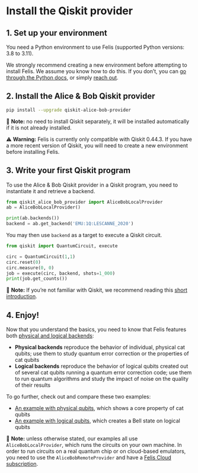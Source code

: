 # Install the Qiskit provider

## 1. Set up your environment

You need a Python environment to use Felis (supported Python versions: 3.8 to 3.11).

We strongly recommend creating a new environment before attempting to install Felis. We assume you know how to do this. If you don’t, you can [go through the Python docs](https://www.python.org/about/gettingstarted/), or simply [reach out](../contact_us.md).

## 2. Install the Alice & Bob Qiskit provider

```bash
pip install --upgrade qiskit-alice-bob-provider
```

📝 **Note:** no need to install Qiskit separately, it will be installed automatically if it is not already installed.

⚠️ **Warning:** Felis is currently only compatible with Qiskit 0.44.3. If you have a more recent version of Qiskit, you will need to create a new environment before installing Felis.


## 3. Write your first Qiskit program

To use the Alice & Bob Qiskit provider in a Qiskit program, you need to instantiate it and retrieve a backend.

```python
from qiskit_alice_bob_provider import AliceBobLocalProvider
ab = AliceBobLocalProvider()

print(ab.backends())
backend = ab.get_backend('EMU:1Q:LESCANNE_2020')
```

You may then use `backend` as a target to execute a Qiskit circuit.

```python
from qiskit import QuantumCircuit, execute

circ = QuantumCircuit(1,1)
circ.reset(0)
circ.measure(0, 0)
job = execute(circ, backend, shots=1_000)
print(job.get_counts())
```

📝 **Note:** If you’re not familiar with Qiskit, we recommend reading this [short introduction](https://docs.quantum.ibm.com/start/hello-world).

## 4. Enjoy!

Now that you understand the basics, you need to know that Felis features both [physical and logical backends](../backends/logical_physical.md):

- **Physical backends** reproduce the behavior of individual, physical cat qubits; use them to study quantum error correction or the properties of cat qubits
- **Logical backends** reproduce the behavior of logical qubits created out of several cat qubits running a quantum error correction code; use them to run quantum algorithms and study the impact of noise on the quality of their results

To go further, check out and compare these two examples:

- [An example with physical qubits](physical_example.md), which shows a core property of cat qubits
- [An example with logical qubits](logical_example.md), which creates a Bell state on logical qubits

📝 **Note:** unless otherwise stated, our examples all use `AliceBobLocalProvider`, which runs the circuits on your own machine. In order to run circuits on a real quantum chip or on cloud-based emulators, you need to use the `AliceBobRemoteProvider` and have a [Felis Cloud subscription](../felis_cloud/connect_to_felis_cloud.md).